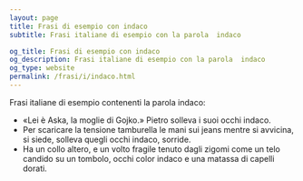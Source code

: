 ```yaml
---
layout: page
title: Frasi di esempio con indaco 
subtitle: Frasi italiane di esempio con la parola  indaco

og_title: Frasi di esempio con indaco 
og_description: Frasi italiane di esempio con la parola  indaco
og_type: website
permalink: /frasi/i/indaco.html
---
```


Frasi italiane di esempio contenenti la parola indaco:


- «Lei è Aska, la moglie di Gojko.» Pietro solleva i suoi occhi indaco.
- Per scaricare la tensione tamburella le mani sui jeans mentre si avvicina, si siede, solleva quegli occhi indaco, sorride.
- Ha un collo altero, e un volto fragile tenuto dagli zigomi come un telo candido su un tombolo, occhi color indaco e una matassa di capelli dorati.
